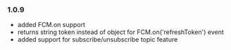 ### 1.0.9
- added FCM.on support
- returns string token instead of object for FCM.on('refreshToken') event 
- added support for subscribe/unsubscribe topic feature
